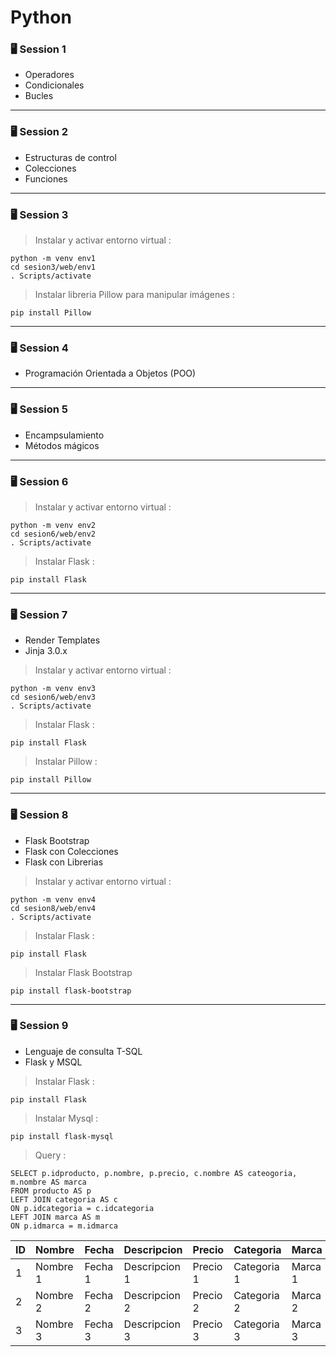 # Python

### 🖥️ Session 1 
- Operadores
- Condicionales
- Bucles
----------------------------
### 🖥️ Session 2
- Estructuras de control
- Colecciones
- Funciones
----------------------------
### 🖥️ Session 3
> Instalar y activar entorno virtual : 

    python -m venv env1
    cd sesion3/web/env1
    . Scripts/activate

> Instalar libreria Pillow para manipular imágenes : 

    pip install Pillow 

----------------------------

### 🖥️ Session 4
- Programación Orientada a Objetos (POO)

----------------------------

### 🖥️ Session 5
- Encampsulamiento
- Métodos mágicos

----------------------------
### 🖥️ Session 6
> Instalar y activar entorno virtual : 

    python -m venv env2
    cd sesion6/web/env2
    . Scripts/activate

>  Instalar Flask :

    pip install Flask

----------------------------
### 🖥️ Session 7
- Render Templates
- Jinja 3.0.x

> Instalar y activar entorno virtual : 

    python -m venv env3
    cd sesion6/web/env3
    . Scripts/activate

>  Instalar Flask :

    pip install Flask

>  Instalar Pillow :

    pip install Pillow 

----------------------------

### 🖥️ Session 8
- Flask Bootstrap
- Flask con Colecciones
- Flask con Librerias

> Instalar y activar entorno virtual : 

    python -m venv env4
    cd sesion8/web/env4
    . Scripts/activate

>  Instalar Flask :

    pip install Flask

>  Instalar Flask Bootstrap

    pip install flask-bootstrap

----------------------------

### 🖥️ Session 9
- Lenguaje de consulta T-SQL
- Flask y MSQL

>  Instalar Flask :

    pip install Flask

>  Instalar Mysql :

    pip install flask-mysql

>  Query :

    SELECT p.idproducto, p.nombre, p.precio, c.nombre AS cateogoria, m.nombre AS marca
    FROM producto AS p
    LEFT JOIN categoria AS c
    ON p.idcategoria = c.idcategoria
	LEFT JOIN marca AS m
    ON p.idmarca = m.idmarca

| ID | Nombre | Fecha | Descripcion | Precio |  Categoria |  Marca |
| --- | ------ | ------ | ------ | ------ | ------ | ------ |
| 1 | Nombre 1 | Fecha 1 | Descripcion 1 | Precio 1 | Categoria 1 | Marca 1 | 
| 2 | Nombre 2  | Fecha 2 | Descripcion 2 | Precio 2 | Categoria 2 | Marca 2 |
| 3 | Nombre 3  | Fecha 3 | Descripcion 3 | Precio 3 | Categoria 3 | Marca 3 |  